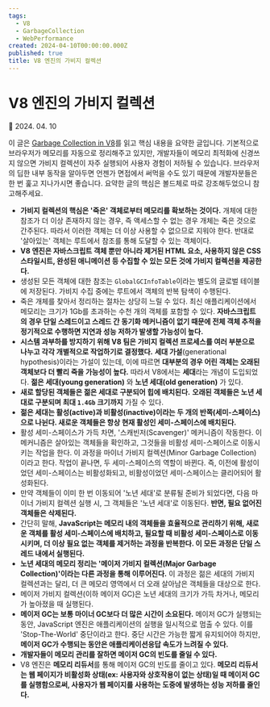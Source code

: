 ```yaml
---
tags:
  - V8
  - GarbageCollection
  - WebPerformance
created: 2024-04-10T00:00:00.000Z
published: true
title: V8 엔진의 가비지 컬렉션
---
```


# V8 엔진의 가비지 컬렉션

📅 2024. 04. 10

이 글은 [Garbage Collection in V8](https://blog.frontend-almanac.com/v8-garbage-collection)를 읽고 핵심 내용을 요약한 글입니다. 기본적으로 브라우저가 메모리를 자동으로 정리해주고 있지만, 개발자들이 메모리 최적화에 신경쓰지 않으면 가비지 컬렉션이 자주 실행되어 사용자 경험이 저하될 수 있습니다. 브라우저의 딥한 내부 동작을 알아두면 언젠가 면접에서 써먹을 수도 있기 때문에 개발자분들은 한 번 훑고 지나가시면 좋습니다. 요약한 글의 핵심은 볼드체로 따로 강조해두었으니 참고해주세요.

- **가비지 컬렉션의 핵심은 '죽은' 객체로부터 메모리를 확보하는 것이다.** 개체에 대한 참조가 더 이상 존재하지 않는 경우, 즉 액세스할 수 없는 경우 개체는 죽은 것으로 간주된다. 따라서 이러한 객체는 더 이상 사용할 수 없으므로 지워야 한다. 반대로 '살아있는' 객체는 루트에서 참조를 통해 도달할 수 있는 객체이다.
- **V8 엔진은 자바스크립트 객체 뿐만 아니라 제거된 HTML 요소, 사용하지 않은 CSS 스타일시트, 완성된 애니메이션 등 수집할 수 있는 모든 것에 가비지 컬렉션을 제공한다.**
- 생성된 모든 객체에 대한 참조는 `GlobalGCInfoTable`이라는 별도의 글로벌 테이블에 저장된다. 가비지 수집 중에는 루트에서 객체의 반복 탐색이 수행된다.
- 죽은 개체를 찾아서 정리하는 절차는 상당히 느릴 수 있다. 최신 애플리케이션에서 메모리는 크기가 1Gb를 초과하는 수천 개의 객체를 포함할 수 있다. **자바스크립트의 경우 단일 스레드이고 스레드 간 동기화 메커니즘이 없기 때문에 전체 객체 추적을 정기적으로 수행하면 지연과 성능 저하가 발생할 가능성이 높다.**
- **시스템 과부하를 방지하기 위해 V8 팀은 가비지 컬렉션 프로세스를 여러 부분으로 나누고 각각 개별적으로 작업하기로 결정했다.** **세대 가설**(generational hypothesis)이라는 가설이 있는데, 이에 따르면 **대부분의 경우 어린 객체는 오래된 객체보다 더 빨리 죽을 가능성이 높다.** 따라서 V8에서는 **세대**라는 개념이 도입되었다. **젊은 세대(young generation)** 와 **노년 세대(old generation)** 가 있다.
- **새로 할당된 객체들은 젊은 세대로 구분되어 힙에 배치된다.** **오래된 객체들은 노년 세대로 구분되며 최대 `1.4Gb` 크기까지** 가질 수 있다.
- **젊은 세대는 활성(active)과 비활성(inactive)이라는 두 개의 반쪽(세미-스페이스)으로 나뉜다. 새로운 객체들은 항상 현재 활성인 세미-스페이스에 배치된다.**
- 활성 세미-스페이스가 가득 차면, '스캐빈저(Scavenger)' 메커니즘이 작동한다. 이 메커니즘은 살아있는 객체들을 확인하고, 그것들을 비활성 세미-스페이스로 이동시키는 작업을 한다. 이 과정을 마이너 가비지 컬렉션(Minor Garbage Collection)이라고 한다. 작업이 끝나면, 두 세미-스페이스의 역할이 바뀐다. 즉, 이전에 활성이었던 세미-스페이스는 비활성화되고, 비활성이었던 세미-스페이스는 클리어되어 활성화된다.
- 만약 객체들이 이미 한 번 이동되어 '노년 세대'로 분류될 준비가 되었다면, 다음 마이너 가비지 컬렉션 실행 시, 그 객체들은 '노년 세대'로 이동된다. **반면, 필요 없어진 객체들은 삭제된다.**
- 간단히 말해, **JavaScript는 메모리 내의 객체들을 효율적으로 관리하기 위해, 새로운 객체를 활성 세미-스페이스에 배치하고, 필요할 때 비활성 세미-스페이스로 이동시키며, 더 이상 필요 없는 객체를 제거하는 과정을 반복한다. 이 모든 과정은 단일 스레드 내에서 실행된다.**
- **노년 세대의 메모리 정리는 '메이저 가비지 컬렉션(Major Garbage Collection)'이라는 다른 과정을 통해 이루어진다.** 이 과정은 젊은 세대의 가비지 컬렉션과는 달리, 더 큰 메모리 영역에서 더 오래 살아남은 객체들을 대상으로 한다.
- 메이저 가비지 컬렉션(이하 메이저 GC)은 노년 세대의 크기가 가득 차거나, 메모리가 높아졌을 때 실행된다.
- **메이저 GC는 보통 마이너 GC보다 더 많은 시간이 소요된다.** 메이저 GC가 실행되는 동안, JavaScript 엔진은 애플리케이션의 실행을 일시적으로 멈출 수 있다. 이를 'Stop-The-World' 중단이라고 한다. 중단 시간은 가능한 짧게 유지되어야 하지만, **메이저 GC가 수행되는 동안은 애플리케이션응답 속도가 느려질 수 있다.**
- **개발자들이 메모리 관리를 잘하면 메이저 GC의 빈도를 줄일 수 있다.**
- V8 엔진은 **메모리 리듀서**를 통해 메이저 GC의 빈도를 줄이고 있다. **메모리 리듀서는 웹 페이지가 비활성화 상태(ex: 사용자와 상호작용이 없는 상태)일 때 메이저 GC를 실행함으로써, 사용자가 웹 페이지를 사용하는 도중에 발생하는 성능 저하를 줄인다.**
